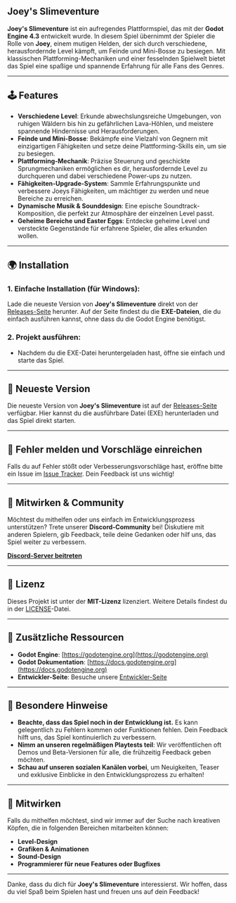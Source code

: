 ## Joey's Slimeventure

**Joey's Slimeventure** ist ein aufregendes Plattformspiel, das mit der **Godot Engine 4.3** entwickelt wurde. In diesem Spiel übernimmt der Spieler die Rolle von **Joey**, einem mutigen Helden, der sich durch verschiedene, herausfordernde Level kämpft, um Feinde und Mini-Bosse zu besiegen. Mit klassischen Plattforming-Mechaniken und einer fesselnden Spielwelt bietet das Spiel eine spaßige und spannende Erfahrung für alle Fans des Genres.

---

## 🕹️ **Features**

- **Verschiedene Level**: Erkunde abwechslungsreiche Umgebungen, von ruhigen Wäldern bis hin zu gefährlichen Lava-Höhlen, und meistere spannende Hindernisse und Herausforderungen.
- **Feinde und Mini-Bosse**: Bekämpfe eine Vielzahl von Gegnern mit einzigartigen Fähigkeiten und setze deine Plattforming-Skills ein, um sie zu besiegen.
- **Plattforming-Mechanik**: Präzise Steuerung und geschickte Sprungmechaniken ermöglichen es dir, herausfordernde Level zu durchqueren und dabei verschiedene Power-ups zu nutzen.
- **Fähigkeiten-Upgrade-System**: Sammle Erfahrungspunkte und verbessere Joeys Fähigkeiten, um mächtiger zu werden und neue Bereiche zu erreichen.
- **Dynamische Musik & Sounddesign**: Eine epische Soundtrack-Komposition, die perfekt zur Atmosphäre der einzelnen Level passt.
- **Geheime Bereiche und Easter Eggs**: Entdecke geheime Level und versteckte Gegenstände für erfahrene Spieler, die alles erkunden wollen.

---

## 🌍 **Installation**

### 1. **Einfache Installation** (für Windows):

Lade die neueste Version von **Joey's Slimeventure** direkt von der [Releases-Seite](https://github.com/JoshuaPondStudios/JoeysSlimeventure/releases/latest) herunter. Auf der Seite findest du die **EXE-Dateien**, die du einfach ausführen kannst, ohne dass du die Godot Engine benötigst.

### 2. **Projekt ausführen:**

- Nachdem du die EXE-Datei heruntergeladen hast, öffne sie einfach und starte das Spiel.

---

## 🚀 **Neueste Version**

Die neueste Version von **Joey's Slimeventure** ist auf der [Releases-Seite](https://github.com/JoshuaPondStudios/JoeysSlimeventure/releases/latest) verfügbar. Hier kannst du die ausführbare Datei (EXE) herunterladen und das Spiel direkt starten.

---

## 🐞 **Fehler melden und Vorschläge einreichen**

Falls du auf Fehler stößt oder Verbesserungsvorschläge hast, eröffne bitte ein Issue im [Issue Tracker](https://github.com/JoshuaPondStudios/JoeysSlimeventure/issues). Dein Feedback ist uns wichtig!

---

## 💬 **Mitwirken & Community**

Möchtest du mithelfen oder uns einfach im Entwicklungsprozess unterstützen? Trete unserer **Discord-Community** bei! Diskutiere mit anderen Spielern, gib Feedback, teile deine Gedanken oder hilf uns, das Spiel weiter zu verbessern.

[**Discord-Server beitreten**](https://discord.gg/yCkdZRcmn4)

---

## 📝 **Lizenz**

Dieses Projekt ist unter der **MIT-Lizenz** lizenziert. Weitere Details findest du in der [LICENSE](LICENSE)-Datei.

---

## 🧰 **Zusätzliche Ressourcen**

- **Godot Engine**: [https://godotengine.org](https://godotengine.org)
- **Godot Dokumentation**: [https://docs.godotengine.org](https://docs.godotengine.org)
- **Entwickler-Seite**: Besuche unsere [Entwickler-Seite](https://pondsec.com)

---

## 📌 **Besondere Hinweise**

- **Beachte, dass das Spiel noch in der Entwicklung ist.** Es kann gelegentlich zu Fehlern kommen oder Funktionen fehlen. Dein Feedback hilft uns, das Spiel kontinuierlich zu verbessern.
- **Nimm an unseren regelmäßigen Playtests teil**: Wir veröffentlichen oft Demos und Beta-Versionen für alle, die frühzeitig Feedback geben möchten.
- **Schau auf unseren sozialen Kanälen vorbei**, um Neuigkeiten, Teaser und exklusive Einblicke in den Entwicklungsprozess zu erhalten!

---

## 🤝 **Mitwirken**

Falls du mithelfen möchtest, sind wir immer auf der Suche nach kreativen Köpfen, die in folgenden Bereichen mitarbeiten können:

- **Level-Design**
- **Grafiken & Animationen**
- **Sound-Design**
- **Programmierer für neue Features oder Bugfixes**

---

Danke, dass du dich für **Joey's Slimeventure** interessierst. Wir hoffen, dass du viel Spaß beim Spielen hast und freuen uns auf dein Feedback!
